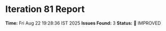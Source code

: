 # Iteration 81 Report
**Time:** Fri Aug 22 19:28:36 IST 2025
**Issues Found:** 3
**Status:** 🔧 IMPROVED
